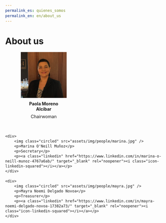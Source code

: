 ```yaml
---
permalink_es: quienes_somos
permalink_en: en/about_us
---
```

<style>
    #backgroundImage {
        background-image: url('assets/img/background_2.jpg');
    }

    #content {
        padding-left: 0;
        padding-right: 0;
        text-align: center;
    }

    #content h1 {
        margin-bottom: 2em;
    }

    #people div {
        width: 49%;
        display: inline-block;
        padding: 0 10% 5%;
        box-sizing: border-box;
        vertical-align: top;
    }

    #people div p {
        text-align: center;
        margin: 0.5em;
    }

    #people div img + p {
        font-weight: bold;
    }

    .linkedin {
        font-size: 36px;
        color: #888;
    }

    .linkedin:hover,
    .linkedin:focus {
        color: #0e76a8;
    }

    @media screen and (max-width: 570px) {
        #people div p {
            font-size: 3vw;
        }
    }
</style>

# About us

<div id="people">
    <div>
        <img class="circled" src="assets/img/people/paola.jpg" />
        <p>Paola Moreno Alcibar</p>
        <p>Chairwoman</p>
        <p><a class="linkedin" href="https://www.linkedin.com/in/paola-moreno-9641a9b/" target="_blank" rel="noopener"><i class="icon-linkedin-squared"></i></a></p>
    </div>

    <div>
        <img class="circled" src="assets/img/people/marina.jpg" />
        <p>Marina O'Neill Muñoz</p>
        <p>Secretary</p>
        <p><a class="linkedin" href="https://www.linkedin.com/in/marina-o-neill-munoz-4767a6ab/" target="_blank" rel="noopener"><i class="icon-linkedin-squared"></i></a></p>
    </div>

    <div>
        <img class="circled" src="assets/img/people/mayra.jpg" />
        <p>Mayra Noemi Delgado Novoa</p>
        <p>Treasurer</p>
        <p><a class="linkedin" href="https://www.linkedin.com/in/mayra-noemi-delgado-novoa-17382a73/" target="_blank" rel="noopener"><i class="icon-linkedin-squared"></i></a></p>
    </div>
</div>
